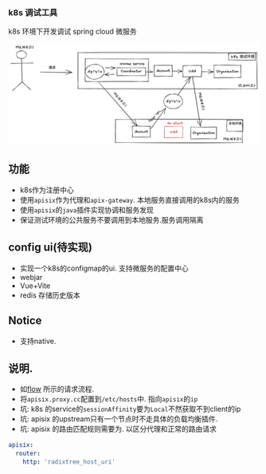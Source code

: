### k8s 调试工具

k8s 环境下开发调试 spring cloud 微服务

![示意](hint.png)

## 功能

- k8s作为注册中心
- 使用`apisix`作为代理和`apix-gateway`. 本地服务直接调用的k8s内的服务
- 使用`apisix`的`java`插件实现协调和服务发现
- 保证测试环境的公共服务不要调用到本地服务.服务调用隔离

## config ui(待实现)

- 实现一个k8s的configmap的ui. 支持微服务的配置中心
- webjar
- Vue+Vite
- redis 存储历史版本

## Notice

- 支持native.

## 说明.

- 如[flow](req-flow.puml) 所示的请求流程.
- 将`apisix.proxy.cc`配置到`/etc/hosts`中. 指向`apisix`的`ip`
- 坑: k8s 的service的`sessionAffinity`要为`Local`不然获取不到client的ip
- 坑: apisix 的upstream只有一个节点时不走具体的负载均衡插件.
- 坑: apisix 的路由匹配规则需要为. 以区分代理和正常的路由请求

```yaml
apisix:
  router:
    http: 'radixtree_host_uri'
```